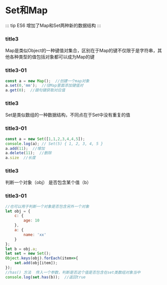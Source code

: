 
# Set和Map

::: tip
ES6 增加了Map和Set两种新的数据结构
:::

### title3
Map是类似Object的一种键值对集合，区别在于Map的键不仅限于是字符串，其他各种类型的值包括对象都可以成为Map的键
### title3-01

``` js
const a = new Map();  //创建一个map对象
a.set(0,'mm');  //往Map里面添加键值对
a.get(0);  //跟句键获取对应值
```

### title3
Set是类似数组的一种数据结构，不同点在于Set中没有重复的值
### title3-01

``` js
const a = new Set([1,1,2,3,4,4,5]);
console.log(a); // Set(5) { 1, 2, 3, 4, 5 }
a.add(11);  //增加
a.delete(11);  //删除
a.size  //长度
```
### title3
判断一个对象（obj） 是否包含某个值（b）
### title3-01

``` js
//也可以用于判断一个对象是否包含另外一个对象
let obj = {
    c: {
        age: 10
    },
    a: {
        name: 'xx'
    }
};
let b = obj.a;
let set = new Set();
Object.keys(obj).forEach(item=>{
    set.add(obj[item]);
});
//has() 方法  传入一个参数，判断是否这个值是否包含在set类数组对象当中
console.log(set.has(b));  //返回true
```
